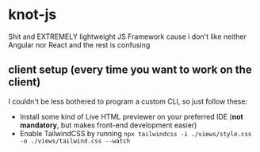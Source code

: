 # knot-js
Shit and EXTREMELY lightweight JS Framework cause i don't like neither Angular nor React and the rest is confusing

## client setup (every time you want to work on the client)
I couldn't be less bothered to program a custom CLI, so just follow these:
- Install some kind of Live HTML previewer on your preferred IDE (**not mandatory**, but makes front-end development easier)
- Enable TailwindCSS by running `npx tailwindcss -i ./views/style.css -o ./views/tailwind.css --watch`
